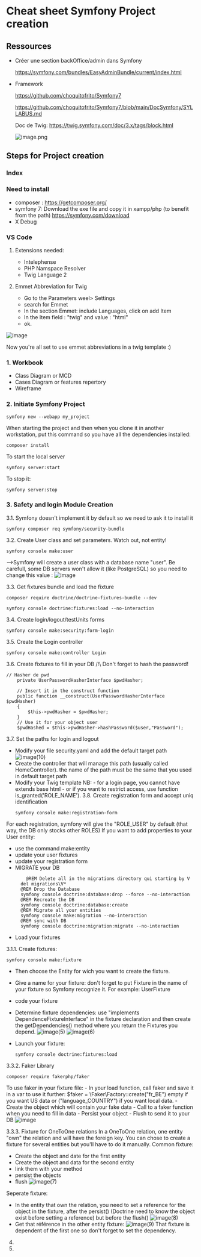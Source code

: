 # Cheat sheet Symfony Project creation

## Ressources
- Créer une section backOffice/admin dans Symfony
    
     https://symfony.com/bundles/EasyAdminBundle/current/index.html
    
- Framework
    
    https://github.com/choquitofrito/Symfony7
    
    https://github.com/choquitofrito/Symfony7/blob/main/DocSymfony/SYLLABUS.md
    
    Doc de Twig: https://twig.symfony.com/doc/3.x/tags/block.html
    
    ![image.png](https://prod-files-secure.s3.us-west-2.amazonaws.com/e69249ab-3777-45a0-9046-0028bb159bc2/00b5967a-cc74-487d-b6a1-904a1417d517/84a88f0c-11c4-42bf-aead-0076312d89dc.png)

## Steps for Project creation
### Index

### Need to install
- composer : https://getcomposer.org/
- symfony 7: Download the exe file and copy it in xampp/php (to benefit from the path)
    https://symfony.com/download
- X Debug

### VS Code 
1. Extensions needed:
    - Intelephense
    - PHP Namspace Resolver
    - Twig Language 2
      
2. Emmet Abbreviation for Twig
   - Go to the Parameters weel> Settings
   - search for Emmet
   - In the section Emmet: include Languages, click on add Item
   - In the Item field : "twig" and value : "html"
   - ok.
     
 ![image](https://github.com/user-attachments/assets/c0a89cdc-3f49-4308-8ed9-2273d79808cc)

 Now you're all set to use emmet abbreviations in a twig template :)

  
### 1. Workbook
  - Class Diagram or MCD
  - Cases Diagram or features repertory
  - Wireframe
    
### 2. Initiate Symfony Project
```
symfony new --webapp my_project
```
When starting the project and then when you clone it in another workstation, put this command so you have all the dependencies installed:

```
composer install
```
To start the local server

```
symfony server:start
```

To stop it:
```
symfony server:stop
```

### 3. Safety and login Module Creation
3.1. Symfony doesn't implement it by default so we need to ask it to install it

```
symfony composer req symfony/security-bundle
```
3.2. Create User class and set parameters. Watch out, not entity!
```
symfony console make:user
```
-->Symfony will create a user class with a database name "user". Be carefull, some DB servers won't allow it (like PostgreSQL) so you need to change this value : ![image](https://github.com/user-attachments/assets/61a9586f-6f91-4f42-be7a-58f11d168432)

3.3. Get fixtures bundle and load the fixture
```
composer require doctrine/doctrine-fixtures-bundle --dev
```
```
symfony console doctrine:fixtures:load --no-interaction
```
3.4. Create login/logout/testUnits forms
```
symfony console make:security:form-login
```
3.5. Create the Login controller

```
symfony console make:controller Login
```
3.6. Create fixtures to fill in your DB
/!\ Don't forget to hash the password!
```
// Hasher de pwd
    private UserPasswordHasherInterface $pwdHasher;

    // Insert it in the construct function
    public function __construct(UserPasswordHasherInterface $pwdHasher)
    {
        $this->pwdHasher = $pwdHasher;
    }
    // Use it for your object user
    $pwdHashed = $this->pwdHasher->hashPassword($user,"Password");

```
3.7. Set the paths for login and logout
- Modify your file security.yaml and add the default target path
  ![image(10)](https://github.com/user-attachments/assets/fe8f24b7-2036-4832-967f-d9c9dcc44d20)
- Create the controller that will manage this path (usually called HomeController). the name of the path must be the same that you used in default target path
- Modify your Twig template
  NB:
      - for a login page, you cannot have extends base html
      - or if you want to restrict access, use function is_granted('ROLE_NAME').
3.8. Create registration form and accept uniq identification
  ```
  symfony console make:registration-form
  ```
For each registration, symfony will give the "ROLE_USER" by default (that way, the DB only stocks other ROLES)
If you want to add properties to your User entity:
- use the command make:entity
- update your user fixtures
- update your registration form
- MIGRATE your DB
  ```
      @REM Delete all in the migrations directory qui starting by V 
    del migrations\V*
    @REM Drop the Database
    symfony console doctrine:database:drop --force --no-interaction
    @REM Recreate the DB
    symfony console doctrine:database:create
    @REM Migrate all your entities
    symfony console make:migration --no-interaction
    @REM sync with DB
    symfony console doctrine:migration:migrate --no-interaction
  ```
- Load your fixtures
  













3.1.1. Create fixtures: 
```
symfony console make:fixture
```
- Then choose the Entity for wich you want to create the fixture. 
- Give a name for your fixture: don't forget to put Fixture in the name of your fixture so Symfony recognize it. For example: UserFixture
- code your fixture
- Determine fixture dependencies: use "implements DependenceFixtureInterface" in the fixture declaration and then create the getDependencies() method where you return the Fixtures you depend. 
![image(5)](https://github.com/user-attachments/assets/50a0a457-9e15-46aa-9eea-034a538ac788)
![image(6)](https://github.com/user-attachments/assets/6f600408-06b6-4833-bf4f-0d3a44899c5b)

  
- Launch your fixture:
  ```
  symfony console doctrine:fixtures:load
  ```
  
3.3.2. Faker Library
  
```
composer require fakerphp/faker
```
To use faker in your fixture file:
       - In your load function, call faker and save it in a var to use it further: $faker = \Faker\Factory::create("fr_BE") empty if you want US data or ("language_COUNTRY") if you want local data.
       - Create the object which will contain your fake data
       - Call to a faker function when you need to fill in data
       - Persist your object
       - Flush to send it to your DB
       ![image](https://github.com/user-attachments/assets/354cb61f-fb74-4803-9d60-0b70095f0fd5)
    
3.3.3. Fixture for OneToOne relations
In a OneToOne relation, one entity "own" the relation and will have the foreign key.
You can chose to create a fixture for several entities but you'll have to do it manually.
Common fixture:
- Create the object and date for the first entity
- Create the object and data for the second entity
- link them with your method
- persist the objects
- flush
  ![image(7)](https://github.com/user-attachments/assets/fecc7377-94a4-461e-9a87-f0d411d585da)

Seperate fixture:
- In the entity that own the relation, you need to set a reference for the object in the fixture, after the persist() (Doctrine need to know the object exist before setting a reference) but before the flush()
  ![image(8)](https://github.com/user-attachments/assets/b2f58764-bc99-451c-9938-92e71a45e310)
- Get that référence in the other entity fixture:
  ![image(9)](https://github.com/user-attachments/assets/6e46cd95-879e-4c95-83ca-5a16ec458c8e)
  That fixture is dependent of the first one so don't forget to set the dependency.
4. 
5. 

